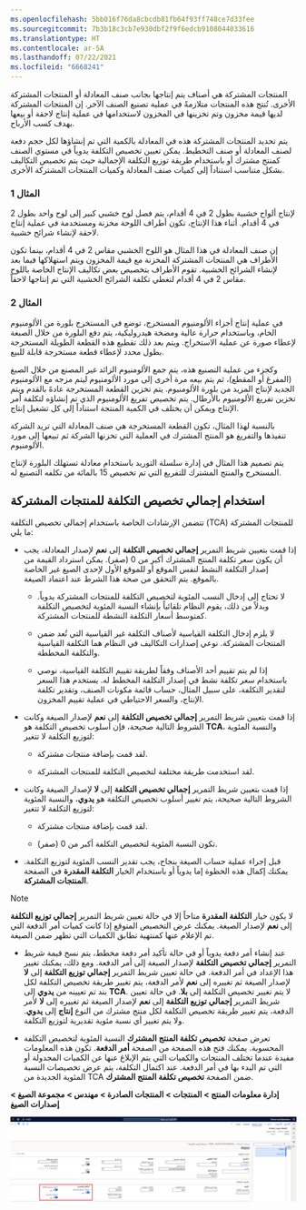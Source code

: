 ```yaml
---
ms.openlocfilehash: 5bb016f76da8cbcdb81fb64f93ff748ce7d33fee
ms.sourcegitcommit: 7b3b18c3cb7e930dbf2f9f6edcb9108044033616
ms.translationtype: HT
ms.contentlocale: ar-SA
ms.lasthandoff: 07/22/2021
ms.locfileid: "6668241"
---
```

المنتجات المشتركة هي أصناف يتم إنتاجها بجانب صنف المعادلة أو المنتجات المشتركة الأخرى. تُنتج هذه المنتجات متلازمةً في عملية تصنيع الصنف الآخر. إن المنتجات المشتركة لديها قيمة مخزون وتم تخزينها في المخزون لاستخدامها في عملية إنتاج لاحقة أو بيعها بهدف كسب الأرباح.

يتم تحديد المنتجات المشتركة هذه في المعادلة بالكمية التي تم إنشاؤها لكل حجم دفعة لصنف المعادلة أو صنف التخطيط. يمكن تعيين تخصيص التكلفة يدوياً في مستوي الصنف كمنتج مشترك أو باستخدام طريقة توزيع التكلفة الإجمالية حيث يتم تخصيص التكاليف بشكل متناسب استناداً إلى كميات صنف المعادلة وكميات المنتجات المشتركة الأخرى.

### <a name="example-1"></a>المثال 1

لإنتاج ألواح خشبية بطول 2 في 4 أقدام، يتم فصل لوح خشبي كبير إلى لوح واحد بطول 2 في 4 أقدام. أثناء هذا الإنتاج، تكون أطراف اللوحة مخزنة ومستخدمة في عملية إنتاج لاحقة لإنشاء شرائح خشبية. 

إن صنف المعادلة في هذا المثال هو اللوح الخشبي مقاس 2 في 4 أقدام، بينما تكون الأطراف هي المنتجات المشتركة المخزنة مع قيمة المخزون ويتم استهلاكها فيما بعد لإنشاء الشرائح الخشبية. تقوم الأطراف بتخصيص بعض تكاليف الإنتاج الخاصة باللوح مقاس 2 في 4 أقدام لتغطي تكلفة الشرائح الخشبية التي تم إنتاجها لاحقاً.

### <a name="example-2"></a>المثال 2

في عملية إنتاج أجزاء الألومنيوم المستخرج، توضع في المستخرج بلورة من الألومنيوم الخام، وباستخدام حرارة عالية ومضخة هيدروليكية، يتم دفع البلورة من خلال الصبغة لإعطاء صورة عن عملية الاستخراج.
ويتم بعد ذلك تقطيع هذه القطعة الطويلة المستخرجة بطول محدد لإعطاء قطعة مستخرجة قابلة للبيع. 

وكجزء من عملية التصنيع هذه، يتم جمع الألومنيوم الزائد غير المصنع من خلال الصبغ (المفرغ أو المقطع)، ثم يتم بيعه مرة أخرى إلى مورد الألومنيوم ليتم مزجه مع الألومنيوم الجديد لإنتاج المزيد من بلورة الألومنيوم. يتم تخزين القطعة المستخرجة عادهً بالقدم ويتم تخزين تفريغ الألومنيوم بالأرطال. يتم تخصيص تفريغ الألومنيوم الذي تم إنشاؤه لتكلفة أمر الإنتاج ويمكن أن يختلف في الكمية المنتجة استناداً إلى كل تشغيل إنتاج.

بالنسبة لهذا المثال، تكون القطعة المستخرجة هي صنف المعادلة التي تريد الشركة تنفيذها والتفريغ هو المنتج المشترك في العملية التي تخزنها الشركة ثم تبيعها إلى مورد الألومنيوم. 

يتم تصميم هذا المثال في إدارة سلسلة التوريد باستخدام معادلة تستهلك البلورة لإنتاج المستخرج والمنتج المشترك للتفريع التي تم تخصيص 15 بالمائة من تكلفه التصنيع له.

## <a name="using-total-cost-allocation-for-coproducts"></a>استخدام إجمالي تخصيص التكلفة للمنتجات المشتركة

تتضمن الإرشادات الخاصة باستخدام إجمالي تخصيص التكلفة (TCA) للمنتجات المشتركة ما يلي:

-   إذا قمت بتعيين شريط التمرير **إجمالي تخصيص التكلفة** إلى **نعم** لإصدار المعادلة، يجب أن يكون سعر تكلفة المنتج المشترك أكبر من 0 (صفر). يمكن استرداد القيمة من إصدار التكلفة النشط لنفس الموقع أو للموقع الأول لإحدى الصيغ غير الخاصة بالموقع. يتم التحقق من صحة هذا الشرط عند اعتماد الصيغة.

    -   لا تحتاج إلى إدخال النسب المئوية لتخصيص التكلفة للمنتجات المشتركة يدوياً. وبدلاً من ذلك، يقوم النظام تلقائياً بإنشاء النسبة المئوية لتخصيص التكلفة كمتوسط أسعار التكلفة النشطة للمنتجات المشتركة.

    -   لا يلزم إدخال التكلفة القياسية لأصناف التكلفة غير القياسية التي تُعد ضمن المنتجات المشتركة. نوعي إصدارات التكاليف في النظام هما التكلفة القياسية والتكلفة المخططة.

    -   إذا لم يتم تقييم أحد الأصناف وفقاً لطريقة تقييم التكلفة القياسية، نوصي باستخدام سعر تكلفة نشط في إصدار التكلفة المخطط له. يستخدم هذا السعر لتقدير التكلفة، على سبيل المثال، حساب قائمة مكونات الصنف، وتقدير تكلفة الإنتاج، والسعر الاحتياطي في عملية تقييم المخزون.

-   إذا قمت بتعيين شريط التمرير **إجمالي تخصيص التكلفة** إلى **نعم** لإصدار الصيغة وكانت الشروط التالية صحيحة، فإن أسلوب تخصيص التكلفة هو **TCA**، والنسبة المئوية لتوزيع التكلفة لا تتغير:

    -   لقد قمت بإضافة منتجات مشتركة.

    -   لقد استخدمت طريقة مختلفة لتخصيص التكلفة للمنتجات المشتركة.

-   إذا قمت بتعيين شريط التمرير **إجمالي تخصيص التكلفة** إلى **لا** لإصدار الصيغة وكانت الشروط التالية صحيحة، يتم تغيير أسلوب تخصيص التكلفة هو **يدوي**، والنسبة المئوية لتوزيع التكلفة لا تتغير:

    -   لقد قمت بإضافة منتجات مشتركة.

    -   تكون النسبة المئوية لتخصيص التكلفة أكبر من 0 (صفر).

-   قبل إجراء عملية حساب الصيغة بنجاح، يجب تقدير النسب المئوية لتوزيع التكلفة. يمكنك إكمال هذه الخطوة إما يدوياً أو باستخدام الخيار **التكلفة المقدرة** في الصفحة **المنتجات المشتركة**. 
 
   > [!Note] 
   > لا يكون خيار **التكلفة المقدرة** متاحاً إلا في حالة تعيين شريط التمرير **إجمالي توزيع التكلفة** إلى **نعم** لإصدار الصيغة.     يمكنك عرض التخصيص المتوقع إذا كانت كميات أمر الدفعة التي تم الإعلام عنها كمنتهية تطابق الكميات التي تظهر ضمن الصيغة.

-   عند إنشاء أمر دفعة يدوياً أو في حالة تأكيد أمر دفعة مخطط، يتم نسخ قيمة شريط التمرير **إجمالي تخصيص التكلفة** لإصدار الصيغة إلى أمر الدفعة. ومع ذلك، يمكنك تغيير هذا الإعداد في أمر الدفعة. في حالة تعيين شريط التمرير **إجمالي توزيع التكلفة** إلى **لا** لإصدار الصيغة ثم تغييره إلى **نعم** لأمر الدفعة، يتم تغيير طريقة تخصيص التكلفة لكل بند تم تعيينه من **يدوي** إلى **TCA**. لا يتم تغيير تخصيص التكلفة إلى **بلا**. في حالة تعيين شريط التمرير **إجمالي توزيع التكلفة** إلى **نعم** لإصدار الصيغة ثم تغييره إلى **لا** لأمر الدفعة، يتم تغيير طريقة تخصيص التكلفة لكل منتج مشترك من النوع **إنتاج** إلى **يدوي**. ولا يتم تغيير أي نسبة مئوية تقديرية لتوزيع التكلفة.

-   تعرض صفحة **تخصيص تكلفة المنتج المشترك** النسبة المئوية لتخصيص التكلفة المحسوبة. يمكنك فتح هذه الصفحة من الصفحة **أمر الدفعة**. تكون هذه المعلومات مفيدة عندما تختلف المنتجات والكميات التي يتم الإبلاغ عنها عن الكميات المجدولة أو التي تم البدء بها في أمر الدفعة. عند اكتمال التكلفة، يتم عرض تخصيصات النسبة المئوية الجديدة من TCA ضمن الصفحة **تخصيص تكلفة المنتج المشترك**.

**إدارة معلومات المنتج > المنتجات > المنتجات الصادرة > مهندس > مجموعة الصيغ > إصدارات الصيغ** 

[![لقطة شاشة لصفحة إصدارات المعادلة مع الحقلين "التكلفة" و"الحساب" المميزين.](../media/tca.png)](../media/tca.png#lightbox)

